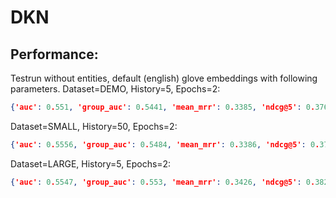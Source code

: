 # DKN

## Performance:
Testrun without entities, default (english) glove embeddings with following parameters.
Dataset=DEMO, History=5, Epochs=2:
```json
{'auc': 0.551, 'group_auc': 0.5441, 'mean_mrr': 0.3385, 'ndcg@5': 0.3769, 'ndcg@10': 0.457}
```

Dataset=SMALL, History=50, Epochs=2:
```json
{'auc': 0.5556, 'group_auc': 0.5484, 'mean_mrr': 0.3386, 'ndcg@5': 0.379, 'ndcg@10': 0.4579}
```

Dataset=LARGE, History=5, Epochs=2:
```json
{'auc': 0.5547, 'group_auc': 0.553, 'mean_mrr': 0.3426, 'ndcg@5': 0.3829, 'ndcg@10': 0.4619}
```
